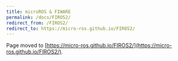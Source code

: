 ```yaml
---
title: microROS & FIWARE
permalink: /docs/FIROS2/
redirect_from: /FIROS2/
redirect_to: https://micro-ros.github.io/FIROS2/
---
```


Page moved to [https://micro-ros.github.io/FIROS2/](https://micro-ros.github.io/FIROS2/).
